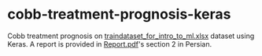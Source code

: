 # cobb-treatment-prognosis-keras
Cobb treatment prognosis on [traindataset_for_intro_to_ml.xlsx](https://github.com/IamAM99/cobb-detection-keras/blob/main/traindataset_for_intro_to_ml.xlsx) dataset using Keras. A report is provided in [Report.pdf](https://github.com/IamAM99/cobb-detection-keras/blob/main/Report.pdf)'s section 2 in Persian.
